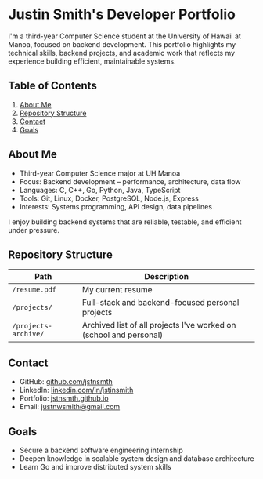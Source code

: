 # Justin Smith's Developer Portfolio

I'm a third-year Computer Science student at the University of Hawaii at Manoa, focused on backend development. This portfolio highlights my technical skills, backend projects, and academic work that reflects my experience building efficient, maintainable systems.

## Table of Contents
1. [About Me](#about-me)
2. [Repository Structure](#repository-structure)
4. [Contact](#contact)
5. [Goals](#goals)

## About Me
* Third-year Computer Science major at UH Manoa
* Focus: Backend development – performance, architecture, data flow
* Languages: C, C++, Go, Python, Java, TypeScript
* Tools: Git, Linux, Docker, PostgreSQL, Node.js, Express
* Interests: Systems programming, API design, data pipelines

I enjoy building backend systems that are reliable, testable, and efficient under pressure.

## Repository Structure
| Path | Description |
|------|-------------|
| `/resume.pdf` | My current resume |
| `/projects/` | Full-stack and backend-focused personal projects |
| `/projects-archive/` | Archived list of all projects I've worked on (school and personal) |

## Contact
* GitHub: [github.com/jstnsmth](https://github.com/justnsmith)
* LinkedIn: [linkedin.com/in/jstinsmith](https://linkedin.com/in/justnsmith)
* Portfolio: [jstnsmth.github.io](https://justnsmith.com)
* Email: justnwsmith@gmail.com

## Goals
* Secure a backend software engineering internship
* Deepen knowledge in scalable system design and database architecture
* Learn Go and improve distributed system skills
